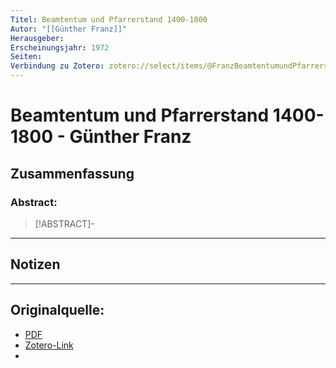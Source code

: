 ```yaml
---
Titel: Beamtentum und Pfarrerstand 1400-1800
Autor: "[[Günther Franz]]"
Herausgeber:  
Erscheinungsjahr: 1972
Seiten: 
Verbindung zu Zotero: zotero://select/items/@FranzBeamtentumundPfarrerstand14001800
---
```

# Beamtentum und Pfarrerstand 1400-1800 - Günther Franz

## Zusammenfassung
### Abstract:
> [!ABSTRACT]-
> 

---
## Notizen
 

---

## Originalquelle:
- [PDF](FranzBeamtentumundPfarrerstand14001800.pdf)
- [Zotero-Link](zotero://select/items/@FranzBeamtentumundPfarrerstand14001800)
- 
